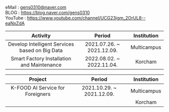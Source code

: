 eMail : gens0310@naver.com  
BLOG : https://blog.naver.com/gens0310  
YouTube : https://www.youtube.com/channel/UCG23igm_2OrUL8--eaNxZdA  

| Activity |          Period           | Institution |
| :------: | :-----------------------: | :---------: |
| Develop Intelligent Services based on Big Data | 2021.07.26. ~ 2021.12.09. | Multicampus |
| Smart Factory Installation and Maintenance | 2022.08.02. ~ 2022.11.04.| Korcham |

| Project |          Period           | Institution |
| :-----: | :-----------------------: | :---------: |
| K-FOOD AI Service for Foreigners | 2021.10.29. ~ 2021.12.09. | Multicampus |
||| Korcham |
